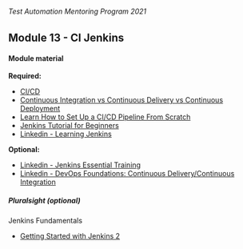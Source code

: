 ###### Test Automation Mentoring Program 2021

## Module 13 - CI Jenkins

#### Module material

**Required:**
* [CI/CD](https://www.guru99.com/ci-cd-pipeline.html)
* [Continuous Integration vs Continuous Delivery vs Continuous Deployment](https://www.guru99.com/continuous-integration-vs-delivery-vs-deployment.html)
* [Learn How to Set Up a CI/CD Pipeline From Scratch](https://dzone.com/articles/learn-how-to-setup-a-cicd-pipeline-from-scratch)
* [Jenkins Tutorial for Beginners](https://www.guru99.com/jenkins-tutorial.html)
* [Linkedin - Learning Jenkins](https://www.linkedin.com/learning/learning-jenkins/)

**Optional:**
* [Linkedin - Jenkins Essential Training](https://www.linkedin.com/learning/jenkins-essential-training/continuous-integration-and-deployment)
* [Linkedin - DevOps Foundations: Continuous Delivery/Continuous Integration](https://www.linkedin.com/learning/devops-foundations-continuous-delivery-continuous-integration)

##### Pluralsight (optional)

Jenkins Fundamentals
* [Getting Started with Jenkins 2](https://app.pluralsight.com/library/courses/jenkins-2-getting-started/table-of-contents)
